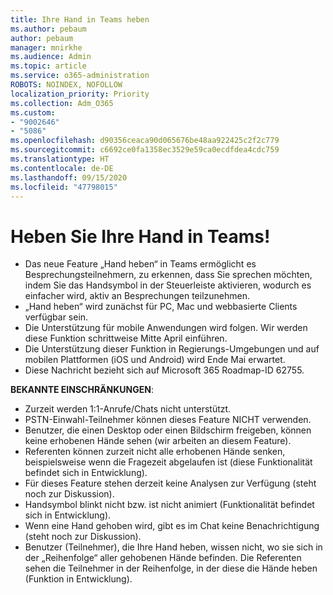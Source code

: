 ```yaml
---
title: Ihre Hand in Teams heben
ms.author: pebaum
author: pebaum
manager: mnirkhe
ms.audience: Admin
ms.topic: article
ms.service: o365-administration
ROBOTS: NOINDEX, NOFOLLOW
localization_priority: Priority
ms.collection: Adm_O365
ms.custom:
- "9002646"
- "5086"
ms.openlocfilehash: d90356ceaca90d065676be48aa922425c2f2c779
ms.sourcegitcommit: c6692ce0fa1358ec3529e59ca0ecdfdea4cdc759
ms.translationtype: HT
ms.contentlocale: de-DE
ms.lasthandoff: 09/15/2020
ms.locfileid: "47798015"
---
```

# <a name="raise-your-hand-in-teams"></a>Heben Sie Ihre Hand in Teams!

- Das neue Feature „Hand heben“ in Teams ermöglicht es Besprechungsteilnehmern, zu erkennen, dass Sie sprechen möchten, indem Sie das Handsymbol in der Steuerleiste aktivieren, wodurch es einfacher wird, aktiv an Besprechungen teilzunehmen.
- „Hand heben“ wird zunächst für PC, Mac und webbasierte Clients verfügbar sein.
- Die Unterstützung für mobile Anwendungen wird folgen. Wir werden diese Funktion schrittweise Mitte April einführen.
- Die Unterstützung dieser Funktion in Regierungs-Umgebungen und auf mobilen Plattformen (iOS und Android) wird Ende Mai erwartet.
- Diese Nachricht bezieht sich auf Microsoft 365 Roadmap-ID 62755.

**BEKANNTE EINSCHRÄNKUNGEN**:

- Zurzeit werden 1:1-Anrufe/Chats nicht unterstützt.
- PSTN-Einwahl-Teilnehmer können dieses Feature NICHT verwenden.
- Benutzer, die einen Desktop oder einen Bildschirm freigeben, können keine erhobenen Hände sehen (wir arbeiten an diesem Feature).
- Referenten können zurzeit nicht alle erhobenen Hände senken, beispielsweise wenn die Fragezeit abgelaufen ist (diese Funktionalität befindet sich in Entwicklung).
- Für dieses Feature stehen derzeit keine Analysen zur Verfügung (steht noch zur Diskussion).
- Handsymbol blinkt nicht bzw. ist nicht animiert (Funktionalität befindet sich in Entwicklung).
- Wenn eine Hand gehoben wird, gibt es im Chat keine Benachrichtigung (steht noch zur Diskussion).
- Benutzer (Teilnehmer), die Ihre Hand heben, wissen nicht, wo sie sich in der „Reihenfolge“ aller gehobenen Hände befinden. Die Referenten sehen die Teilnehmer in der Reihenfolge, in der diese die Hände heben (Funktion in Entwicklung).
